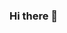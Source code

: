### Hi there 👋

<!--
**nafisah25/nafisah25** is a ✨ _special_ ✨ repository because its `README.md` (this file) appears on your GitHub profile.

Here are some ideas to get you started:

- 🔭 My name is Nafisah
- 🌱 I’m currently learning backend
- 📫 How to reach me: nafisataderemi1@gmail.com
- 😄 Pronouns: miss

-->
